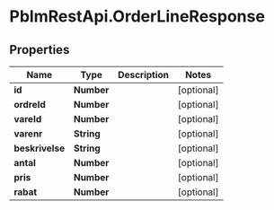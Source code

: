 # PblmRestApi.OrderLineResponse

## Properties
Name | Type | Description | Notes
------------ | ------------- | ------------- | -------------
**id** | **Number** |  | [optional] 
**ordreId** | **Number** |  | [optional] 
**vareId** | **Number** |  | [optional] 
**varenr** | **String** |  | [optional] 
**beskrivelse** | **String** |  | [optional] 
**antal** | **Number** |  | [optional] 
**pris** | **Number** |  | [optional] 
**rabat** | **Number** |  | [optional] 
